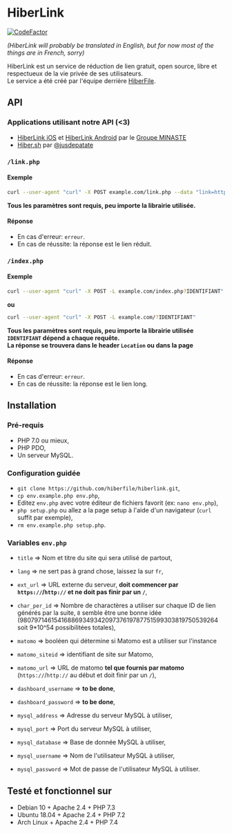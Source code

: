 # HiberLink
[![CodeFactor](https://www.codefactor.io/repository/github/hiberfile/hiberlink/badge)](https://www.codefactor.io/repository/github/hiberfile/hiberlink)

*(HiberLink will probably be translated in English, but for now most of the things are in French, sorry)*

HiberLink est un service de réduction de lien gratuit, open source, libre et respectueux de la vie privée de ses utilisateurs.
<br>Le service a été créé par l'équipe derrière [HiberFile](https://hiberfile.com).

## API
### Applications utilisant notre API (<3)
- [HiberLink iOS](https://github.com/GroupeMINASTE/HiberLink-iOS) et [HiberLink Android](https://github.com/GroupeMINASTE/HiberLink-Android) par le [Groupe MINASTE](https://github.com/GroupeMINASTE)
- [Hiber.sh](https://github.com/jusdepatate/pieces-of-code/tree/master/hiber.sh) par [@jusdepatate](https://github.com/jusdepatate)

### `/link.php`
#### Exemple
```bash
curl --user-agent "curl" -X POST example.com/link.php --data "link=https://github.com"
```
**Tous les paramètres sont requis, peu importe la librairie utilisée.**

#### Réponse
- En cas d'erreur: `erreur`.
- En cas de réussite: la réponse est le lien réduit.

### `/index.php`
#### Exemple
```bash
curl --user-agent "curl" -X POST -L example.com/index.php?IDENTIFIANT"
```
**ou**
```bash
curl --user-agent "curl" -X POST -L example.com/?IDENTIFIANT"
```
**Tous les paramètres sont requis, peu importe la librairie utilisée
<br>`IDENTIFIANT` dépend a chaque requête.
<br>La réponse se trouvera dans le header `Location` ou dans la page**

#### Réponse
- En cas d'erreur: `erreur`.
- En cas de réussite: la réponse est le lien long.


## Installation
### Pré-requis
- PHP 7.0 ou mieux,
- PHP PDO,
- Un serveur MySQL.

### Configuration guidée

- `git clone https://github.com/hiberfile/hiberlink.git`,
- `cp env.example.php env.php`,
- Editez `env.php` avec votre éditeur de fichiers favorit (ex: `nano env.php`),
- `php setup.php` ou allez a la page setup à l'aide d'un navigateur (`curl` suffit par exemple),
- `rm env.example.php setup.php`.

### Variables `env.php`
- `title` => Nom et titre du site qui sera utilisé de partout,
- `lang` => ne sert pas à grand chose, laissez la sur `fr`,
- `ext_url` => URL externe du serveur, **doit commencer par `https://`/`http://` et ne doit pas finir par un `/`**,
- `char_per_id` => Nombre de charactères a utiliser sur chaque ID de lien générés par la suite, `8` semble être une bonne idée (98079714615416886934934209737619787751599303819750539264 soit 9*10^54 possibilitées totales),


- `matomo` => booléen qui détermine si Matomo est a utiliser sur l'instance
- `matomo_siteid` => identifiant de site sur Matomo,
- `matomo_url` => URL de matomo **tel que fournis par matomo** (`https://`/`http://` au début et doit finir par un `/`),


- `dashboard_username` => **to be done**,
- `dashboard_password` => **to be done**,


- `mysql_address` => Adresse du serveur MySQL à utiliser,
- `mysql_port` => Port du serveur MySQL à utiliser,
- `mysql_database` => Base de donnée MySQL à utiliser,
- `mysql_username` => Nom de l'utilisateur MySQL à utiliser,
- `mysql_password` => Mot de passe de l'utilisateur MySQL à utiliser.

## Testé et fonctionnel sur
- Debian 10 + Apache 2.4 + PHP 7.3
- Ubuntu 18.04 + Apache 2.4 + PHP 7.2
- Arch Linux + Apache 2.4 + PHP 7.4
